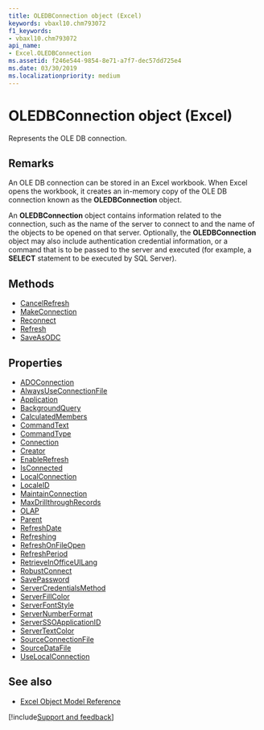 ```yaml
---
title: OLEDBConnection object (Excel)
keywords: vbaxl10.chm793072
f1_keywords:
- vbaxl10.chm793072
api_name:
- Excel.OLEDBConnection
ms.assetid: f246e544-9854-8e71-a7f7-dec57dd725e4
ms.date: 03/30/2019
ms.localizationpriority: medium
---
```



# OLEDBConnection object (Excel)

Represents the OLE DB connection.


## Remarks

An OLE DB connection can be stored in an Excel workbook. When Excel opens the workbook, it creates an in-memory copy of the OLE DB connection known as the **OLEDBConnection** object.

An **OLEDBConnection** object contains information related to the connection, such as the name of the server to connect to and the name of the objects to be opened on that server. Optionally, the **OLEDBConnection** object may also include authentication credential information, or a command that is to be passed to the server and executed (for example, a **SELECT** statement to be executed by SQL Server).


## Methods

- [CancelRefresh](Excel.OLEDBConnection.CancelRefresh.md)
- [MakeConnection](Excel.OLEDBConnection.MakeConnection.md)
- [Reconnect](Excel.OLEDBConnection.Reconnect.md)
- [Refresh](Excel.OLEDBConnection.Refresh.md)
- [SaveAsODC](Excel.OLEDBConnection.SaveAsODC.md)

## Properties

- [ADOConnection](Excel.OLEDBConnection.ADOConnection.md)
- [AlwaysUseConnectionFile](Excel.OLEDBConnection.AlwaysUseConnectionFile.md)
- [Application](Excel.OLEDBConnection.Application.md)
- [BackgroundQuery](Excel.OLEDBConnection.BackgroundQuery.md)
- [CalculatedMembers](Excel.OLEDBConnection.CalculatedMembers.md)
- [CommandText](Excel.OLEDBConnection.CommandText.md)
- [CommandType](Excel.OLEDBConnection.CommandType.md)
- [Connection](Excel.OLEDBConnection.Connection.md)
- [Creator](Excel.OLEDBConnection.Creator.md)
- [EnableRefresh](Excel.OLEDBConnection.EnableRefresh.md)
- [IsConnected](Excel.OLEDBConnection.IsConnected.md)
- [LocalConnection](Excel.OLEDBConnection.LocalConnection.md)
- [LocaleID](Excel.OLEDBConnection.LocaleID.md)
- [MaintainConnection](Excel.OLEDBConnection.MaintainConnection.md)
- [MaxDrillthroughRecords](Excel.OLEDBConnection.MaxDrillthroughRecords.md)
- [OLAP](Excel.OLEDBConnection.OLAP.md)
- [Parent](Excel.OLEDBConnection.Parent.md)
- [RefreshDate](Excel.OLEDBConnection.RefreshDate.md)
- [Refreshing](Excel.OLEDBConnection.Refreshing.md)
- [RefreshOnFileOpen](Excel.OLEDBConnection.RefreshOnFileOpen.md)
- [RefreshPeriod](Excel.OLEDBConnection.RefreshPeriod.md)
- [RetrieveInOfficeUILang](Excel.OLEDBConnection.RetrieveInOfficeUILang.md)
- [RobustConnect](Excel.OLEDBConnection.RobustConnect.md)
- [SavePassword](Excel.OLEDBConnection.SavePassword.md)
- [ServerCredentialsMethod](Excel.OLEDBConnection.ServerCredentialsMethod.md)
- [ServerFillColor](Excel.OLEDBConnection.ServerFillColor.md)
- [ServerFontStyle](Excel.OLEDBConnection.ServerFontStyle.md)
- [ServerNumberFormat](Excel.OLEDBConnection.ServerNumberFormat.md)
- [ServerSSOApplicationID](Excel.OLEDBConnection.ServerSSOApplicationID.md)
- [ServerTextColor](Excel.OLEDBConnection.ServerTextColor.md)
- [SourceConnectionFile](Excel.OLEDBConnection.SourceConnectionFile.md)
- [SourceDataFile](Excel.OLEDBConnection.SourceDataFile.md)
- [UseLocalConnection](Excel.OLEDBConnection.UseLocalConnection.md)


## See also

- [Excel Object Model Reference](overview/Excel/object-model.md)

[!include[Support and feedback](~/includes/feedback-boilerplate.md)]
